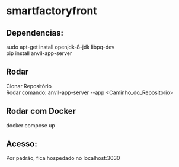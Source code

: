 # smartfactoryfront

## Dependencias:

sudo apt-get install openjdk-8-jdk libpq-dev <br>
pip install anvil-app-server

## Rodar

Clonar Repositório <br>
Rodar comando: anvil-app-server --app <Caminho_do_Repositorio>

## Rodar com Docker
docker compose up

## Acesso:

Por padrão, fica hospedado no localhost:3030 
